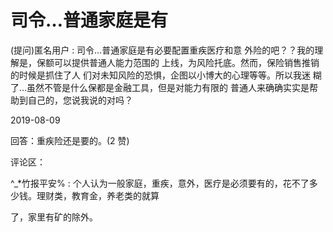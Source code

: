 # 司令…普通家庭是有

(提问)匿名用户 : 司令…普通家庭是有必要配置重疾医疗和意 外险的吧？？我的理解是，保额可以提供普通人能力范围的 上线，为风险托底。然而，保险销售推销的时候是抓住了人 们对未知风险的恐惧，企图以小博大的心理等等。所以我迷 糊了…虽然不管是什么保都是金融工具，但是对能力有限的 普通人来确确实实是帮助到自己的，您说我说的对吗？

2019-08-09

回答：重疾险还是要的。(2 赞)

评论区：

^_*竹报平安% : 个人认为一般家庭，重疾，意外，医疗是必须要有的，花不了多少钱。理财类，教育金，养老类的就算

了，家里有矿的除外。